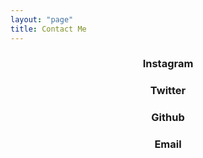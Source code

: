 ```yaml
---
layout: "page"
title: Contact Me
---
```



### <center><a href="https://www.instagram.com/jezdufourq/"><i style="color: $legal-text-color" class="fab fa-instagram" aria-hidden="true"></i></a> Instagram </center>

### <center> <a href="https://www.twitter.com/jezdufourq/"><i style="color: $legal-text-color" class="fab fa-twitter" aria-hidden="true"></i></a> Twitter </center>

### <center> <a href="https://www.github.com/jezdufourq/"><i style="color: $legal-text-color" class="fab fa-github" aria-hidden="true"></i></a> Github </center>

### <center> <a href="mailto: contact@jmdufourq.com"><i style="color: $legal-text-color" class="far fa-envelope" aria-hidden="true"></i></a> Email </center>






